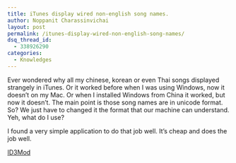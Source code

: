 ```yaml
---
title: iTunes display wired non-english song names.
author: Noppanit Charassinvichai
layout: post
permalink: /itunes-display-wired-non-english-song-names/
dsq_thread_id:
  - 338926290
categories:
  - Knowledges
---
```

Ever wondered why all my chinese, korean or even Thai songs displayed strangely in iTunes. Or it worked before when I was using Windows, now it doesn&#8217;t on my Mac. Or when I installed Windows from China it worked, but now it doesn&#8217;t. The main point is those song names are in unicode format. So? We just have to changed it the format that our machine can understand. Yeh, what do I use? 

I found a very simple application to do that job well. It&#8217;s cheap and does the job well.

[ID3Mod][1]

 [1]: http://www.macupdate.com/app/mac/15953/id3mod